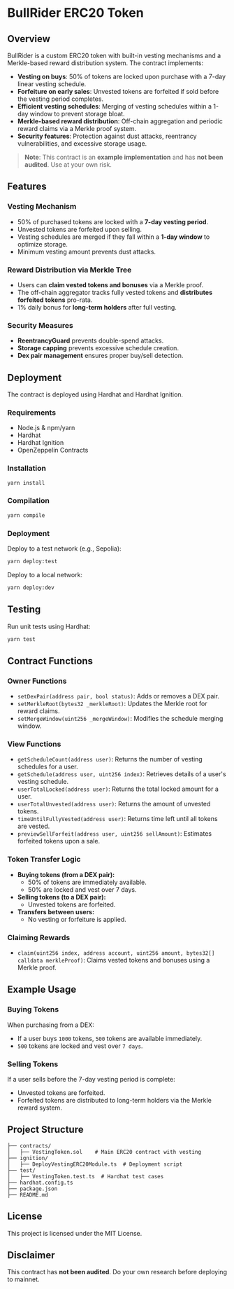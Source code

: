 # BullRider ERC20 Token

## Overview
BullRider is a custom ERC20 token with built-in vesting mechanisms and a Merkle-based reward distribution system. The contract implements:

- **Vesting on buys**: 50% of tokens are locked upon purchase with a 7-day linear vesting schedule.
- **Forfeiture on early sales**: Unvested tokens are forfeited if sold before the vesting period completes.
- **Efficient vesting schedules**: Merging of vesting schedules within a 1-day window to prevent storage bloat.
- **Merkle-based reward distribution**: Off-chain aggregation and periodic reward claims via a Merkle proof system.
- **Security features**: Protection against dust attacks, reentrancy vulnerabilities, and excessive storage usage.

> **Note**: This contract is an **example implementation** and has **not been audited**. Use at your own risk.

## Features
### Vesting Mechanism
- 50% of purchased tokens are locked with a **7-day vesting period**.
- Unvested tokens are forfeited upon selling.
- Vesting schedules are merged if they fall within a **1-day window** to optimize storage.
- Minimum vesting amount prevents dust attacks.

### Reward Distribution via Merkle Tree
- Users can **claim vested tokens and bonuses** via a Merkle proof.
- The off-chain aggregator tracks fully vested tokens and **distributes forfeited tokens** pro-rata.
- 1% daily bonus for **long-term holders** after full vesting.

### Security Measures
- **ReentrancyGuard** prevents double-spend attacks.
- **Storage capping** prevents excessive schedule creation.
- **Dex pair management** ensures proper buy/sell detection.

## Deployment
The contract is deployed using Hardhat and Hardhat Ignition.

### Requirements
- Node.js & npm/yarn
- Hardhat
- Hardhat Ignition
- OpenZeppelin Contracts

### Installation
```sh
yarn install
```

### Compilation
```sh
yarn compile
```

### Deployment
Deploy to a test network (e.g., Sepolia):
```sh
yarn deploy:test
```
Deploy to a local network:
```sh
yarn deploy:dev
```

## Testing
Run unit tests using Hardhat:
```sh
yarn test
```

## Contract Functions
### Owner Functions
- `setDexPair(address pair, bool status)`: Adds or removes a DEX pair.
- `setMerkleRoot(bytes32 _merkleRoot)`: Updates the Merkle root for reward claims.
- `setMergeWindow(uint256 _mergeWindow)`: Modifies the schedule merging window.

### View Functions
- `getScheduleCount(address user)`: Returns the number of vesting schedules for a user.
- `getSchedule(address user, uint256 index)`: Retrieves details of a user's vesting schedule.
- `userTotalLocked(address user)`: Returns the total locked amount for a user.
- `userTotalUnvested(address user)`: Returns the amount of unvested tokens.
- `timeUntilFullyVested(address user)`: Returns time left until all tokens are vested.
- `previewSellForfeit(address user, uint256 sellAmount)`: Estimates forfeited tokens upon a sale.

### Token Transfer Logic
- **Buying tokens (from a DEX pair):**
  - 50% of tokens are immediately available.
  - 50% are locked and vest over 7 days.
- **Selling tokens (to a DEX pair):**
  - Unvested tokens are forfeited.
- **Transfers between users:**
  - No vesting or forfeiture is applied.

### Claiming Rewards
- `claim(uint256 index, address account, uint256 amount, bytes32[] calldata merkleProof)`: Claims vested tokens and bonuses using a Merkle proof.

## Example Usage
### Buying Tokens
When purchasing from a DEX:
- If a user buys `1000` tokens, `500` tokens are available immediately.
- `500` tokens are locked and vest over `7 days`.

### Selling Tokens
If a user sells before the 7-day vesting period is complete:
- Unvested tokens are forfeited.
- Forfeited tokens are distributed to long-term holders via the Merkle reward system.

## Project Structure
```
├── contracts/
│   ├── VestingToken.sol    # Main ERC20 contract with vesting
├── ignition/
│   ├── DeployVestingERC20Module.ts  # Deployment script
├── test/
│   ├── VestingToken.test.ts  # Hardhat test cases
├── hardhat.config.ts
├── package.json
├── README.md
```

## License
This project is licensed under the MIT License.

## Disclaimer
This contract has **not been audited**. Do your own research before deploying to mainnet.

